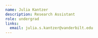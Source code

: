 ```yaml
---
name: Julia Kantzer
description: Research Assistant
role: undergrad
links:
  email: julia.s.kantzer@vanderbilt.edu
---
```

